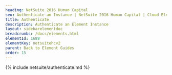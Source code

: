 ```yaml
---
heading: NetSuite 2016 Human Capital
seo: Authenticate an Instance | NetSuite 2016 Human Capital | Cloud Elements API Docs
title: Authenticate
description: Authenticate an Element Instance
layout: sidebarelementdoc
breadcrumbs: /docs/elements.html
elementId: 1688
elementKey: netsuitehcv2
parent: Back to Element Guides
order: 15
---
```


{% include netsuite/authenticate.md %}

